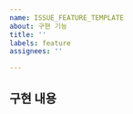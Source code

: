 ```yaml
---
name: ISSUE_FEATURE_TEMPLATE
about: 구현 기능
title: ''
labels: feature
assignees: ''

---
```


## 구현 내용
